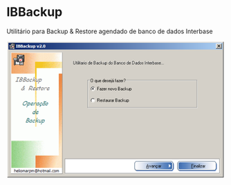 # IBBackup
Utilitário para Backup &amp; Restore agendado de banco de dados Interbase

![Capa](/capture.png?raw=true "Capa")
